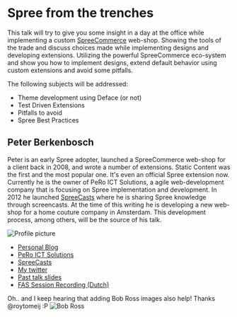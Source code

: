 # Spree from the trenches

This talk will try to give you some insight in a day at the office while implementing a custom [SpreeCommerce](http://www.spreecommerce.com) web-shop. Showing the tools of the trade and discuss choices made while implementing designs and developing extensions. Utilizing the powerful SpreeCommerce eco-system and show you how to implement designs, extend default behavior using custom extensions and avoid some pitfalls.

The following subjects will be addressed:

- Theme development using Deface (or not)
- Test Driven Extensions
- Pitfalls to avoid
- Spree Best Practices

## Peter Berkenbosch

Peter is an early Spree adopter, launched a SpreeCommerce web-shop for a client back in 2008, and wrote a number of extensions. Static Content was the first and the most popular one. It's even an official Spree extension now. Currently he is the owner of PeRo ICT Solutions, a agile web-development company that is focusing on Spree implementation and development. In 2012 he launched [SpreeCasts](http://spreecasts.org) where he is sharing Spree knowledge through screencasts. At the time of this writing he is developing a new web-shop for a home couture company in Amsterdam. This development process, among others, will be the source of his talk.

![Profile picture](https://raw.github.com/peterberkenbosch/rubyconfau-2013-cfp/add-spree-from-the-trenches-talk/spree-from-the-trenches/profile_picture.jpg)

- [Personal Blog](http://www.peterberkenbosch.nl)
- [PeRo ICT Solutions](http://www.pero-ict.nl)
- [SpreeCasts](http://www.spreecasts.org)
- [My twitter](https://twitter.com/#!/pberkenbosch)
- [Past talk slides](http://speakerdeck.com/u/pberkenbosch)
- [FAS Session Recording (Dutch)](http://www.ustream.tv/recorded/14519167)

Oh.. and I keep hearing that adding Bob Ross images also help! Thanks @roytomeij :P ![Bob Ross](http://unrealitymag.com/wp-content/uploads/2009/07/bob_ross_painting_6.jpg)